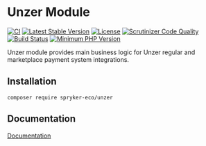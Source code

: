 # Unzer Module
[![CI](https://github.com/spryker-eco/unzer/actions/workflows/ci.yml/badge.svg)](https://github.com/spryker-eco/unzer/actions/workflows/ci.yml)
[![Latest Stable Version](https://poser.pugx.org/spryker-eco/unzer/v/stable.svg)](https://packagist.org/packages/spryker-eco/unzer)
[![License](https://img.shields.io/github/license/spryker-eco/unzer.svg?b=master)](https://github.com/spryker-eco/unzer)
[![Scrutinizer Code Quality](https://scrutinizer-ci.com/g/spryker-eco/unzer/badges/quality-score.png?b=master)](https://scrutinizer-ci.com/g/spryker-eco/unzer/?branch=master)
[![Build Status](https://scrutinizer-ci.com/g/spryker-eco/unzer/badges/build.png?b=master)](https://scrutinizer-ci.com/g/spryker-eco/unzer/build-status/master)
[![Minimum PHP Version](https://img.shields.io/badge/php-%3E%3D%207.4-8892BF.svg)](https://php.net/)

Unzer module provides main business logic for Unzer regular and marketplace payment system integrations.

## Installation
```
composer require spryker-eco/unzer
```
## Documentation
[Documentation](https://documentation.spryker.com/industry_partners/payment/unzer/unzer-details.htm)
